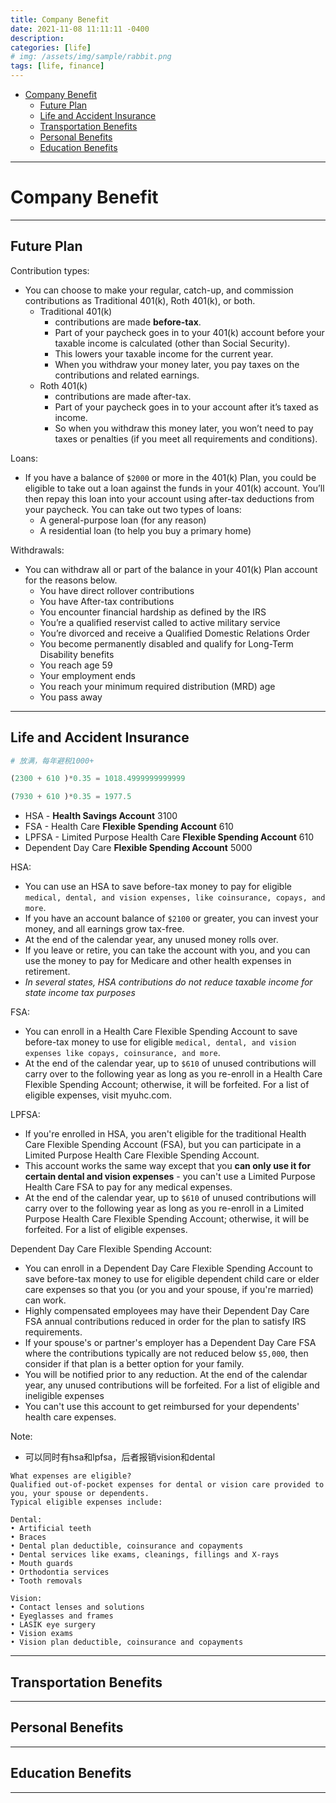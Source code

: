 ```yaml
---
title: Company Benefit
date: 2021-11-08 11:11:11 -0400
description:
categories: [life]
# img: /assets/img/sample/rabbit.png
tags: [life, finance]
---
```


- [Company Benefit](#company-benefit)
  - [Future Plan](#future-plan)
  - [Life and Accident Insurance](#life-and-accident-insurance)
  - [Transportation Benefits](#transportation-benefits)
  - [Personal Benefits](#personal-benefits)
  - [Education Benefits](#education-benefits)


---

# Company Benefit

---

## Future Plan

Contribution types:
- You can choose to make your regular, catch-up, and commission contributions as Traditional 401(k), Roth 401(k), or both.
   - Traditional 401(k)
     - contributions are made **before-tax**.
     - Part of your paycheck goes in to your 401(k) account before your taxable income is calculated (other than Social Security).
     - This lowers your taxable income for the current year.
     - When you withdraw your money later, you pay taxes on the contributions and related earnings.
   - Roth 401(k)
     - contributions are made after-tax.
     - Part of your paycheck goes in to your account after it’s taxed as income.
     - So when you withdraw this money later, you won’t need to pay taxes or penalties (if you meet all requirements and conditions).


Loans:
- If you have a balance of `$2000` or more in the 401(k) Plan, you could be eligible to take out a loan against the funds in your 401(k) account. You’ll then repay this loan into your account using after-tax deductions from your paycheck. You can take out two types of loans:
  - A general-purpose loan (for any reason)
  - A residential loan (to help you buy a primary home)

Withdrawals:
- You can withdraw all or part of the balance in your 401(k) Plan account for the reasons below.
  - You have direct rollover contributions
  - You have After-tax contributions
  - You encounter financial hardship as defined by the IRS
  - You’re a qualified reservist called to active military service
  - You’re divorced and receive a Qualified Domestic Relations Order
  - You become permanently disabled and qualify for Long-Term Disability benefits
  - You reach age 59
  - Your employment ends
  - You reach your minimum required distribution (MRD) age
  - You pass away




---

## Life and Accident Insurance


```py
# 放满，每年避税1000+

(2300 + 610 )*0.35 = 1018.4999999999999

(7930 + 610 )*0.35 = 1977.5
```


- HSA - **Health Savings Account** 3100
- FSA - Health Care **Flexible Spending Account** 610
- LPFSA - Limited Purpose Health Care **Flexible Spending Account** 610
- Dependent Day Care **Flexible Spending Account** 5000

HSA:
- You can use an HSA to save before-tax money to pay for eligible `medical, dental, and vision expenses, like coinsurance, copays, and more`.
- If you have an account balance of `$2100` or greater, you can invest your money, and all earnings grow tax-free.
- At the end of the calendar year, any unused money rolls over.
- If you leave or retire, you can take the account with you, and you can use the money to pay for Medicare and other health expenses in retirement.
- *In several states, HSA contributions do not reduce taxable income for state income tax purposes*


FSA:
- You can enroll in a Health Care Flexible Spending Account to save before-tax money to use for eligible `medical, dental, and vision expenses like copays, coinsurance, and more`.
- At the end of the calendar year, up to `$610` of unused contributions will carry over to the following year as long as you re-enroll in a Health Care Flexible Spending Account; otherwise, it will be forfeited. For a list of eligible expenses, visit myuhc.com.



LPFSA:
- If you're enrolled in HSA, you aren't eligible for the traditional Health Care Flexible Spending Account (FSA), but you can participate in a Limited Purpose Health Care Flexible Spending Account.
- This account works the same way except that you **can only use it for certain dental and vision expenses** - you can't use a Limited Purpose Health Care FSA to pay for any medical expenses.
- At the end of the calendar year, up to `$610` of unused contributions will carry over to the following year as long as you re-enroll in a Limited Purpose Health Care Flexible Spending Account; otherwise, it will be forfeited. For a list of eligible expenses.

Dependent Day Care Flexible Spending Account:
- You can enroll in a Dependent Day Care Flexible Spending Account to save before-tax money to use for eligible dependent child care or elder care expenses so that you (or you and your spouse, if you're married) can work.
- Highly compensated employees may have their Dependent Day Care FSA annual contributions reduced in order for the plan to satisfy IRS requirements.
- If your spouse's or partner's employer has a Dependent Day Care FSA where the contributions typically are not reduced below `$5,000`, then consider if that plan is a better option for your family.
- You will be notified prior to any reduction. At the end of the calendar year, any unused contributions will be forfeited. For a list of eligible and ineligible expenses
- You can't use this account to get reimbursed for your dependents' health care expenses.

Note:
- 可以同时有hsa和lpfsa，后者报销vision和dental


```
What expenses are eligible?
Qualified out-of-pocket expenses for dental or vision care provided to you, your spouse or dependents. 
Typical eligible expenses include:

Dental:
• Artificial teeth
• Braces
• Dental plan deductible, coinsurance and copayments
• Dental services like exams, cleanings, fillings and X-rays
• Mouth guards
• Orthodontia services
• Tooth removals

Vision:
• Contact lenses and solutions 
• Eyeglasses and frames
• LASIK eye surgery
• Vision exams
• Vision plan deductible, coinsurance and copayments
```




---





## Transportation Benefits

---




## Personal Benefits

---




## Education Benefits

---
